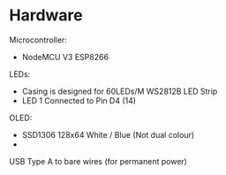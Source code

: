 # Hardware

Microcontroller:
* NodeMCU V3 ESP8266

LEDs:
* Casing is designed for 60LEDs/M WS2812B LED Strip
* LED 1 Connected to Pin D4 (14)

OLED:
* SSD1306 128x64 White / Blue (Not dual colour)
* 

USB Type A to bare wires (for permanent power)
